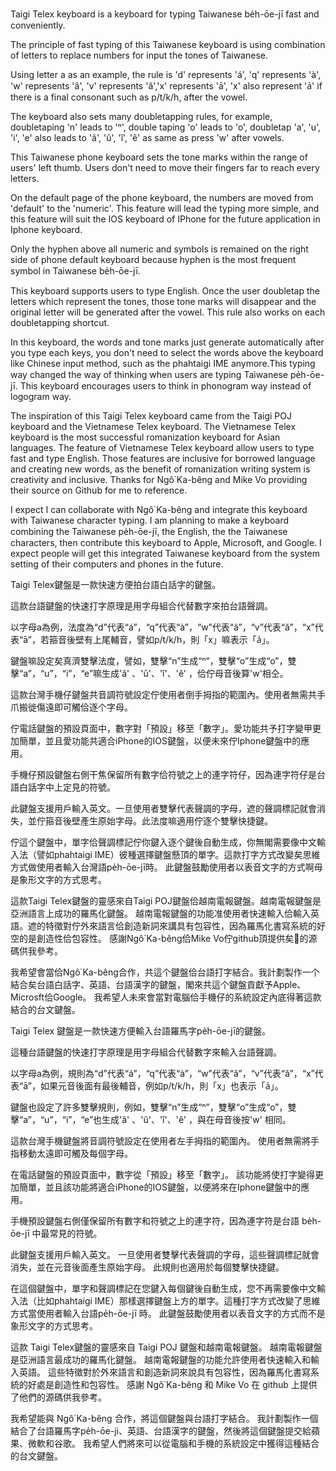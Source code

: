 Taigi Telex keyboard is a keyboard for typing Taiwanese be̍h-ōe-jī fast and conveniently.

The principle of fast typing of this Taiwanese keyboard is using combination of letters to replace numbers for input the tones of Taiwanese.

Using letter a as an example, the rule is 'd' represents 'á', 'q' represents 'à', 'w' represents 'â', 'v' represents 'ă','x' represents 'ā', 'x' also represent 'a̍' if there is a final consonant such as p/t/k/h, after the vowel.

The keyboard also sets many doubletapping rules, for example, doubletaping 'n' leads to 'ⁿ', double taping 'o' leads to 'o͘', doubletap 'a', 'u', 'i', 'e' also leads to 'â', 'û', 'î', 'ê' as same as press 'w' after vowels.

This Taiwanese phone keyboard sets the tone marks within the range of users' left thumb. Users don't need to move their fingers far to reach every letters. 

On the default page of the phone keyboard, the numbers are moved from 'default' to the 'numeric'. This feature will lead the typing more simple, and this feature will suit the IOS keyboard of IPhone for the future application in Iphone keyboard.

Only the hyphen above all numeric and symbols is remained on the right side of phone default keyboard because hyphen is the most frequent symbol in Taiwanese be̍h-ōe-jī.

This keyboard supports users to type English. Once the user doubletap the letters which represent the tones, those tone marks will disappear and the original letter will be generated after the vowel. This rule also works on each doubletapping shortcut.

In this keyboard, the words and tone marks just generate automatically after you type each keys, you don't need to select the words above the keyboard like Chinese input method, such as the phahtaigi IME anymore.This typing way changed the way of thinking when users are typing Taiwanese pe̍h-ōe-jī.
This keyboard encourages users to think in phonogram way instead of logogram way.

The inspiration of this Taigi Telex keyboard came from the Taigi POJ keyboard and the Vietnamese Telex keyboard. The Vietnamese Telex keyboard is the most successful romanization keyboard for Asian languages. 
The feature of Vietnamese Telex keyboard allow users to type fast and type English. Those features are inclusive for borrowed language and creating new words, as the benefit of romanization writing system is creativity and inclusive.
Thanks for Ngô͘ Ka-bêng and Mike Vo providing their source on Github for me to reference.

I expect I can collaborate with Ngô͘ Ka-bêng and integrate this keyboard with Taiwanese character typing. I am planning to make a keyboard combining the Taiwanese pe̍h-ōe-jī, the English, the the Taiwanese characters, then contribute this keyboard to Apple, Microsoft, and Google.
I expect people will get this integrated Taiwanese keyboard from the system setting of their computers and phones in the future.

Taigi Telex鍵盤是一款快速方便拍台語白話字的鍵盤。

這款台語鍵盤的快速打字原理是用字母組合代替數字來拍台語聲調。

以字母a為例，法度為“d”代表“á”，“q”代表“à”，“w”代表“â”，“v”代表“ă”，“x”代表“ā”，若箍音後壁有上尾輔音，譬如p/t/k/h，則「x」嘛表示「a̍」。

鍵盤嘛設定矣真濟雙擊法度，譬如，雙擊“n”生成“ⁿ”，雙擊“o”生成“o͘”，雙擊“a”，“u”，“i”，“e”嘛生成'â' 、'û'、'î'、'ê' ，佮佇母音後算'w'相仝。

這款台灣手機仔鍵盤共音調符號設定佇使用者倒手拇指的範圍內。使用者無需共手爪搬徙傷遠即可觸佮逐个字母。

佇電話鍵盤的預設頁面中，數字對「預設」移至「數字」。愛功能共予打字變甲更加簡單，並且愛功能共適合iPhone的IOS鍵盤，以便未來佇Iphone鍵盤中的應用。

手機仔預設鍵盤右側干焦保留所有數字佮符號之上的連字符仔，因為連字符仔是台語白話字中上定見的符號。

此鍵盤支援用戶輸入英文。一旦使用者雙擊代表聲調的字母，遮的聲調標記就會消失，並佇箍音後壁產生原始字母。此法度嘛適用佇逐个雙擊快捷鍵。

佇這个鍵盤中，單字佮聲調標記佇你鍵入逐个鍵後自動生成，你無閣需要像中文輸入法（譬如phahtaigi IME）彼種選擇鍵盤懸頂的單字。這款打字方式改變矣思維方式做使用者輸入台灣語pe̍h-ōe-jī時。
此鍵盤鼓勵使用者以表音文字的方式啊毋是象形文字的方式思考。

這款Taigi Telex鍵盤的靈感來自Taigi POJ鍵盤佮越南電報鍵盤。越南電報鍵盤是亞洲語言上成功的羅馬化鍵盤。
越南電報鍵盤的功能准使用者快速輸入佮輸入英語。遮的特徵對佇外來語言佮創造新詞來講具有包容性，因為羅馬化書寫系統的好空的是創造性佮包容性。
感謝Ngô͘ Ka-bêng佮Mike Vo佇github頂提供矣𪜶的源碼供我參考。

我希望會當佮Ngô͘ Ka-bêng合作，共這个鍵盤佮台語打字結合。我計劃製作一个結合矣台語白話字、英語、台語漢字的鍵盤，閣來共這个鍵盤貢獻予Apple、Microsft佮Google。
我希望人未來會當對電腦佮手機仔的系統設定內底得著這款結合的台文鍵盤。



Taigi Telex 鍵盤是一款快速方便輸入台語羅馬字pe̍h-ōe-jī的鍵盤。

這種台語鍵盤的快速打字原理是用字母組合代替數字來輸入台語聲調。

以字母a為例，規則為“d”代表“á”，“q”代表“à”，“w”代表“â”，“v”代表“ă”，“x”代表“ā”，如果元音後面有最後輔音，例如p/t/k/h，則「x」也表示「a̍」。

鍵盤也設定了許多雙擊規則，例如，雙擊“n”生成“ⁿ”，雙擊“o”生成“o͘”，雙擊“a”，“u”，“i”，“e”也生成'â' 、'û'、'î'、'ê' ，與在母音後按'w' 相同。

這款台灣手機鍵盤將音調符號設定在使用者左手拇指的範圍內。 使用者無需將手指移動太遠即可觸及每個字母。

在電話鍵盤的預設頁面中，數字從「預設」移至「數字」。 該功能將使打字變得更加簡單，並且該功能將適合iPhone的IOS鍵盤，以便將來在Iphone鍵盤中的應用。

手機預設鍵盤右側僅保留所有數字和符號之上的連字符，因為連字符是台語 be̍h-ōe-jī 中最常見的符號。

此鍵盤支援用戶輸入英文。 一旦使用者雙擊代表聲調的字母，這些聲調標記就會消失，並在元音後面產生原始字母。 此規則也適用於每個雙擊快捷鍵。

在這個鍵盤中，單字和聲調標記在您鍵入每個鍵後自動生成，您不再需要像中文輸入法（比如phahtaigi IME）那樣選擇鍵盤上方的單字。這種打字方式改變了思維方式當使用者輸入台語pe̍h-ōe-jī 時。
此鍵盤鼓勵使用者以表音文字的方式而不是象形文字的方式思考。

這款 Taigi Telex鍵盤的靈感來自 Taigi POJ 鍵盤和越南電報鍵盤。 越南電報鍵盤是亞洲語言最成功的羅馬化鍵盤。
越南電報鍵盤的功能允許使用者快速輸入和輸入英語。 這些特徵對於外來語言和創造新詞來說具有包容性，因為羅馬化書寫系統的好處是創造性和包容性。
感謝 Ngô͘ Ka-bêng 和 Mike Vo 在 github 上提供了他們的源碼供我參考。

我希望能與 Ngô͘ Ka-bêng 合作，將這個鍵盤與台語打字結合。 我計劃製作一個結合了台語羅馬字pe̍h-ōe-ji、英語、台語漢字的鍵盤，然後將這個鍵盤提交給蘋果、微軟和谷歌。
我希望人們將來可以從電腦和手機的系統設定中獲得這種結合的台文鍵盤。



